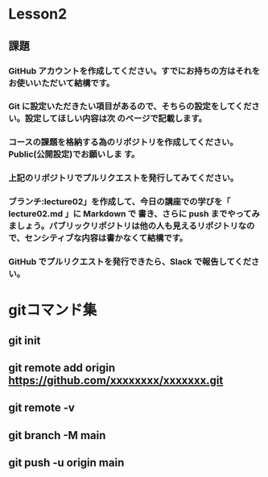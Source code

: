 # Lesson2
## 課題 
### GitHub アカウントを作成してください。すでにお持ちの方はそれをお使いいただいて結構です。
### Git に設定いただきたい項目があるので、そちらの設定をしてください。設定してほしい内容は次 のページで記載します。
### コースの課題を格納する為のリポジトリを作成してください。Public(公開設定)でお願いしま す。
### 上記のリポジトリでプルリクエストを発行してみてください。
### ブランチ:lecture02」を作成して、今日の講座での学びを「 lecture02.md 」に Markdown で 書き、さらに push までやってみましょう。パブリックリポジトリは他の人も見えるリポジトリなので、センシティブな内容は書かなくて結構です。
### GitHub でプルリクエストを発行できたら、Slack で報告してください。

# gitコマンド集
## git init
## git remote add origin https://github.com/xxxxxxxx/xxxxxxx.git
## git remote -v
## git branch -M main
## git push -u origin main
